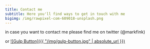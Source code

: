 ```yaml
---
title: Contact me
subtitle: Here you'll find ways to get in touch with me
bigimg: /img/rawpixel-com-609018-unsplash.png
---
```


in case you want to contact me please find me on twitter (@markfink)

or [![Gulp Button]({{ "/img/gulp-button.jpg" | absolute_url }})](https://www.gulp.de/gulp2/home/resume/markfink)
